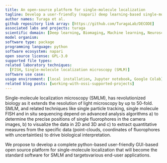 ```yaml
---
title: An open-source platform for single-molecule localization
tagline: Develop a user-friendly (napari) deep learning-based single-molecule detection software.
author names: Turaga et al.
github repository link array: [https://github.com/TuragaLab/DECODE]
associated labs and projects: turaga
scientific domain: [Deep learning, Biomaging, Machine learning, Neuroscience]
model organism:
software type: package
programming language: python
software ecosystem: napari
open source license: GPL-3.0
supported file types:
related laboratory techniques:
  [FISH, Single-molecule localization microscopy (SMLM)]
software use case:
usage environment: [local installation, Jupyter notebook, Google Colab]
related blog posts: [working-with-ossi-supported-projects]
---
```


Single-molecule localization microscopy (SMLM), has revolutionized biology as it extends the resolution of light microscopy by up to 50-fold. SMLM, and related techniques like single particle tracking, single molecule FISH and in situ sequencing depend on advanced analysis algorithms a) to determine the precise positions of single fluorophores in the camera images, b) to visualize the data in 2D and 3D and c) to extract quantitative measures from the specific data (point-clouds, coordinates of fluorophores with uncertainties) to drive biological interpretation.

We propose to develop a complete python-based user-friendly GUI-based open source platform for single-molecule localization that will become the standard software for SMLM and targetsvarious end-user applications.
